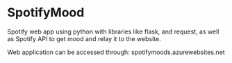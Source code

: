 # SpotifyMood
Spotify web app using python with libraries like flask, and request, as well as Spotify API to get mood and relay it to the website.

Web application can be accessed through:
spotifymoods.azurewebsites.net
